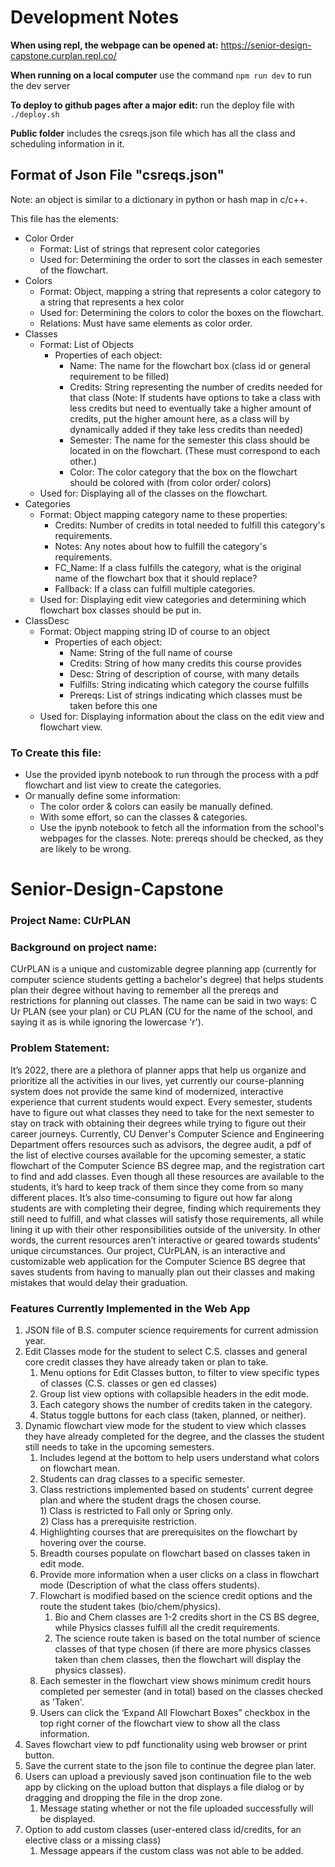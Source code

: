 # Development Notes
**When using repl, the webpage can be opened at:**
https://senior-design-capstone.curplan.repl.co/

**When running on a local computer**
use the command ```npm run dev``` to run the dev server

**To deploy to github pages after a major edit:** run the deploy file with ```./deploy.sh```

**Public folder** includes the csreqs.json file which has all the class and scheduling information in it.

## Format of Json File "csreqs.json"
Note: an object is similar to a dictionary in python or hash map in c/c++.

This file has the elements: 
- Color Order
    - Format: List of strings that represent color categories
    - Used for: Determining the order to sort the classes in each semester of the flowchart.
- Colors
    - Format: Object, mapping a string that represents a color category to a string that represents a hex color
    - Used for: Determining the colors to color the boxes on the flowchart.
    - Relations: Must have same elements as color order.
- Classes
    - Format: List of Objects
        - Properties of each object:
            - Name: The name for the flowchart box (class id or general requirement to be filled)
            - Credits: String representing the number of credits needed for that class (Note: If students have options to take a class with less credits but need to eventually take a higher amount of credits, put the higher amount here, as a class will by dynamically added if they take less credits than needed)
            - Semester: The name for the semester this class should be located in on the flowchart. (These must correspond to each other.)
            - Color: The color category that the box on the flowchart should be colored with (from color order/ colors)
    - Used for: Displaying all of the classes on the flowchart.
- Categories
    - Format: Object mapping category name to these properties:
        - Credits: Number of credits in total needed to fulfill this category's requirements.
        - Notes: Any notes about how to fulfill the category's requirements.
        - FC_Name: If a class fulfills the category, what is the original name of the flowchart box that it should replace?
        - Fallback: If a class can fulfill multiple categories.
    - Used for: Displaying edit view categories and determining which flowchart box classes should be put in.
- ClassDesc
    - Format: Object mapping string ID of course to an object
        - Properties of each object:
            - Name: String of the full name of course
            - Credits: String of how many credits this course provides
            - Desc: String of description of course, with many details
            - Fulfills: String indicating which category the course fulfills
            - Prereqs: List of strings indicating which classes must be taken before this one
    - Used for: Displaying information about the class on the edit view and flowchart view. 

### To Create this file:
- Use the provided ipynb notebook to run through the process with a pdf flowchart and list view to create the categories.
- Or manually define some information:
    - The color order & colors can easily be manually defined.
    - With some effort, so can the classes & categories.
    - Use the ipynb notebook to fetch all the information from the school's webpages for the classes. Note: prereqs should be checked, as they are likely to be wrong. 

# Senior-Design-Capstone
### Project Name: CUrPLAN

### Background on project name:
CUrPLAN is a unique and customizable degree planning app (currently for computer science students getting a bachelor's degree) that helps students plan their degree without having to remember all the prereqs and restrictions for planning out classes. The name can be said in two ways: C Ur PLAN (see your plan) or CU PLAN (CU for the name of the school, and saying it as is while ignoring the lowercase 'r'). 

### Problem Statement:  
It’s 2022, there are a plethora of planner apps that help us organize and prioritize all the activities in our lives, yet currently our course-planning system does not provide the same kind of modernized, interactive experience that current students would expect. Every semester, students have to figure out what classes they need to take for the next semester to stay on track with obtaining their degrees while trying to figure out their career journeys. Currently, CU Denver's Computer Science and Engineering Department offers resources such as advisors, the degree audit, a pdf of the list of elective courses available for the upcoming semester, a static flowchart of the Computer Science BS degree map, and the registration cart to find and add classes. Even though all these resources are available to the students, it’s hard to keep track of them since they come from so many different places. It’s also time-consuming to figure out how far along students are with completing their degree, finding which requirements they still need to fulfill, and what classes will satisfy those requirements, all while lining it up with their other responsibilities outside of the university. In other words, the current resources aren’t interactive or geared towards students’ unique circumstances. Our project, CUrPLAN, is an interactive and customizable web application for the Computer Science BS degree that saves students from having to manually plan out their classes and making mistakes that would delay their graduation.

### Features Currently Implemented in the Web App  
1) JSON file of B.S. computer science requirements for current admission year.  
2) Edit Classes mode for the student to select C.S. classes and general core credit classes they have already taken or plan to take.  
	1) Menu options for Edit Classes button, to filter to view specific types of classes (C.S. classes or gen ed classes)  
	2) Group list view options with collapsible headers in the edit mode.   
	3) Each category shows the number of credits taken in the category.   
	4) Status toggle buttons for each class (taken, planned, or neither).  
3) Dynamic flowchart view mode for the student to view which classes they have already completed for the degree, and the classes the student still needs to take in the upcoming semesters.  
	1) Includes legend at the bottom to help users understand what colors on flowchart mean.  
	2) Students can drag classes to a specific semester.  
	3) Class restrictions implemented based on students' current degree plan and where the student drags the chosen course.  
    		1) Class is restricted to Fall only or Spring only.  
    		2) Class has a prerequisite restriction.  
	4) Highlighting courses that are prerequisites on the flowchart by hovering over the course.  
	5) Breadth courses populate on flowchart based on classes taken in edit mode.  
	6) Provide more information when a user clicks on a class in flowchart mode (Description of what the class offers students).  
	7) Flowchart is modified based on the science credit options and the route the student takes (bio/chem/physics).  
		1) Bio and Chem classes are 1-2 credits short in the CS BS degree, while Physics classes fulfill all the credit requirements.  
		2) The science route taken is based on the total number of science classes of that type chosen (if there are more physics classes taken than chem classes, then the flowchart will display the physics classes).  
	8) Each semester in the flowchart view shows minimum credit hours completed per semester (and in total) based on the classes checked as 'Taken'.  
	9) Users can click the ‘Expand All Flowchart Boxes” checkbox in the top right corner of the flowchart view to show all the class information.  
4) Saves flowchart view to pdf functionality using web browser or print button.  
5) Save the current state to the json file to continue the degree plan later.  
6) Users can upload a previously saved json continuation file to the web app by clicking on the upload button that displays a file dialog or by dragging and dropping the file in the drop zone.  
	1) Message stating whether or not the file uploaded successfully will be displayed.  
7) Option to add custom classes (user-entered class id/credits, for an elective class or a missing class)  
	1) Message appears if the custom class was not able to be added.  
